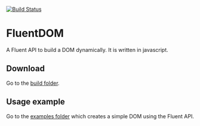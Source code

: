 [![Build Status](https://travis-ci.org/haritzmedina/FluentDOM.svg?branch=master)](https://travis-ci.org/haritzmedina/FluentDOM)
# FluentDOM
A Fluent API to build a DOM dynamically. It is written in javascript.

## Download
Go to the [build folder](build/).

## Usage example
Go to the [examples folder](examples/) which creates a simple DOM using the Fluent API.